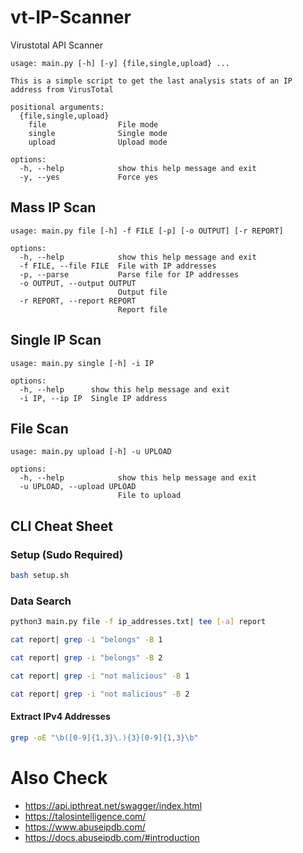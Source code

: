 # vt-IP-Scanner
Virustotal API Scanner

```
usage: main.py [-h] [-y] {file,single,upload} ...

This is a simple script to get the last analysis stats of an IP address from VirusTotal

positional arguments:
  {file,single,upload}
    file                File mode
    single              Single mode
    upload              Upload mode

options:
  -h, --help            show this help message and exit
  -y, --yes             Force yes
```

## Mass IP Scan
```
usage: main.py file [-h] -f FILE [-p] [-o OUTPUT] [-r REPORT]

options:
  -h, --help            show this help message and exit
  -f FILE, --file FILE  File with IP addresses
  -p, --parse           Parse file for IP addresses
  -o OUTPUT, --output OUTPUT
                        Output file
  -r REPORT, --report REPORT
                        Report file
```

## Single IP Scan
```
usage: main.py single [-h] -i IP

options:
  -h, --help      show this help message and exit
  -i IP, --ip IP  Single IP address
```

## File Scan
```
usage: main.py upload [-h] -u UPLOAD

options:
  -h, --help            show this help message and exit
  -u UPLOAD, --upload UPLOAD
                        File to upload
```

## CLI Cheat Sheet

### Setup (Sudo Required)
```bash
bash setup.sh
```

### Data Search

```bash
python3 main.py file -f ip_addresses.txt| tee [-a] report
```

```bash
cat report| grep -i "belongs" -B 1
```

```bash
cat report| grep -i "belongs" -B 2
```

```bash
cat report| grep -i "not malicious" -B 1
```

```bash
cat report| grep -i "not malicious" -B 2
```

#### Extract IPv4 Addresses
```bash
grep -oE "\b([0-9]{1,3}\.){3}[0-9]{1,3}\b"
```

# Also Check
- https://api.ipthreat.net/swagger/index.html
- https://talosintelligence.com/
- https://www.abuseipdb.com/
- https://docs.abuseipdb.com/#introduction